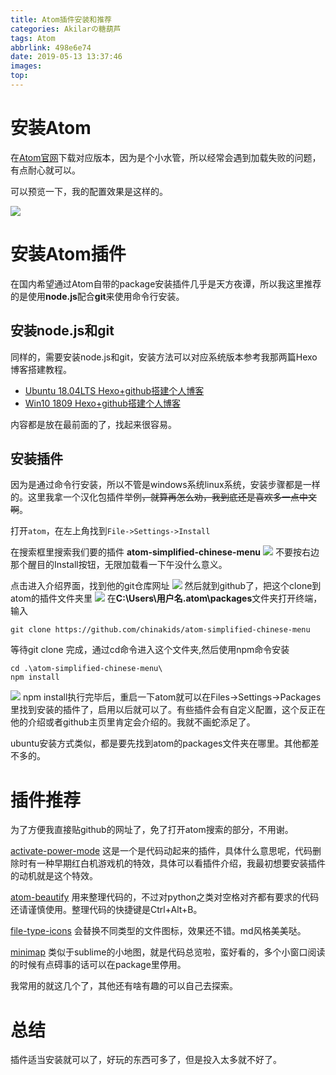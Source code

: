 ```yaml
---
title: Atom插件安装和推荐
categories: Akilarの糖葫芦
tags: Atom
abbrlink: 498e6e74
date: 2019-05-13 13:37:46
images:
top:
---
```


# 安装Atom

在[Atom官网](https://atom.io/)下载对应版本，因为是个小水管，所以经常会遇到加载失败的问题，有点耐心就可以。

可以预览一下，我的配置效果是这样的。

![](https://akilar-1259097125.cos.ap-shanghai.myqcloud.com/Atom%E6%8F%92%E4%BB%B6%E5%AE%89%E8%A3%85%E5%92%8C%E6%8E%A8%E8%8D%90/20190513014951914.png)

# 安装Atom插件

在国内希望通过Atom自带的package安装插件几乎是天方夜谭，所以我这里推荐的是使用**node.js**配合**git**来使用命令行安装。

## 安装node.js和git
同样的，需要安装node.js和git，安装方法可以对应系统版本参考我那两篇Hexo博客搭建教程。

- [Ubuntu 18.04LTS Hexo+github搭建个人博客](https://akilarlxh.github.io/post/e5502ef6.html)
- [Win10 1809 Hexo+github搭建个人博客](https://akilarlxh.github.io/post/6ef63e2d.html)

内容都是放在最前面的了，找起来很容易。

## 安装插件

因为是通过命令行安装，所以不管是windows系统linux系统，安装步骤都是一样的。这里我拿一个汉化包插件举例~~，就算再怎么劝，我到底还是喜欢多一点中文啊~~。

打开`atom`，在左上角找到`File->Settings->Install`

在搜索框里搜索我们要的插件
**atom-simplified-chinese-menu**
![](http://akilar-1259097125.cos.ap-shanghai.myqcloud.com/Atom%E6%8F%92%E4%BB%B6%E5%AE%89%E8%A3%85%E5%92%8C%E6%8E%A8%E8%8D%90/20190513015804849.png)
不要按右边那个醒目的Install按钮，无限加载看一下午没什么意义。

点击进入介绍界面，找到他的git仓库网址
![](http://akilar-1259097125.cos.ap-shanghai.myqcloud.com/Atom%E6%8F%92%E4%BB%B6%E5%AE%89%E8%A3%85%E5%92%8C%E6%8E%A8%E8%8D%90/20190513020036320.png)
然后就到github了，把这个clone到atom的插件文件夹里
![](http://akilar-1259097125.cos.ap-shanghai.myqcloud.com/Atom%E6%8F%92%E4%BB%B6%E5%AE%89%E8%A3%85%E5%92%8C%E6%8E%A8%E8%8D%90/20190513020210545.png)
在**C:\Users\用户名\.atom\packages**文件夹打开终端，输入
```
git clone https://github.com/chinakids/atom-simplified-chinese-menu

```
等待git clone 完成，通过cd命令进入这个文件夹,然后使用npm命令安装

```
cd .\atom-simplified-chinese-menu\
npm install
```
![](http://akilar-1259097125.cos.ap-shanghai.myqcloud.com/Atom%E6%8F%92%E4%BB%B6%E5%AE%89%E8%A3%85%E5%92%8C%E6%8E%A8%E8%8D%90/20190513023001785.png)
npm install执行完毕后，重启一下atom就可以在Files->Settings->Packages里找到安装的插件了，启用以后就可以了。有些插件会有自定义配置，这个反正在他的介绍或者github主页里肯定会介绍的。我就不画蛇添足了。

ubuntu安装方式类似，都是要先找到atom的packages文件夹在哪里。其他都差不多的。

# 插件推荐

为了方便我直接贴github的网址了，免了打开atom搜索的部分，不用谢。

<div class="note primary"><p>

[activate-power-mode](https://github.com/JoelBesada/activate-power-mode)
这是一个是代码动起来的插件，具体什么意思呢，代码删除时有一种早期红白机游戏机的特效，具体可以看插件介绍，我最初想要安装插件的动机就是这个特效。
</p></div>

<div class="note primary"><p>

[atom-beautify](https://github.com/Glavin001/atom-beautify)
用来整理代码的，不过对python之类对空格对齐都有要求的代码还请谨慎使用。整理代码的快捷键是Ctrl+Alt+B。
</p></div>

<div class="note primary"><p>

[file-type-icons](https://github.com/lee-dohm/file-type-icons)
会替换不同类型的文件图标，效果还不错。md风格美美哒。
</p></div>

<div class="note primary"><p>

[minimap](https://github.com/atom-minimap/minimap)
类似于sublime的小地图，就是代码总览啦，蛮好看的，多个小窗口阅读的时候有点碍事的话可以在package里停用。
</p></div>

我常用的就这几个了，其他还有啥有趣的可以自己去探索。

# 总结

插件适当安装就可以了，好玩的东西可多了，但是投入太多就不好了。
